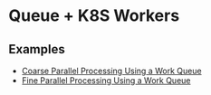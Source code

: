 # Queue + K8S Workers
## Examples
- [Coarse Parallel Processing Using a Work Queue](https://kubernetes.io/docs/tasks/job/coarse-parallel-processing-work-queue/)
- [Fine Parallel Processing Using a Work Queue](https://kubernetes.io/docs/tasks/job/fine-parallel-processing-work-queue/)
